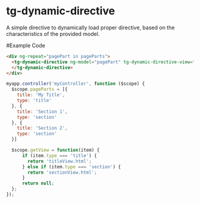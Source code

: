 tg-dynamic-directive
====================

A simple directive to dynamically load proper directive, based on the characteristics of the provided model.

#Example Code

```html
<div ng-repeat="pagePart in pageParts">
  <tg-dynamic-directive ng-model="pagePart" tg-dynamic-directive-view="getView">
  </tg-dynamic-directive>
</div>
```

```js
myapp.controller('myController', function ($scope) {
  $scope.pageParts = [{
    title: 'My Title',
    type: 'title'
  }, {
    title: 'Section 1',
    type: 'section'
  }, {
    title: 'Section 2',
    type: 'section'
  }]

  $scope.getView = function(item) {
      if (item.type === 'title') {
        return 'titleView.html';
      } else if (item.type === 'section') {
        return 'sectionView.html';
      }
      return null;
  };
});
```
